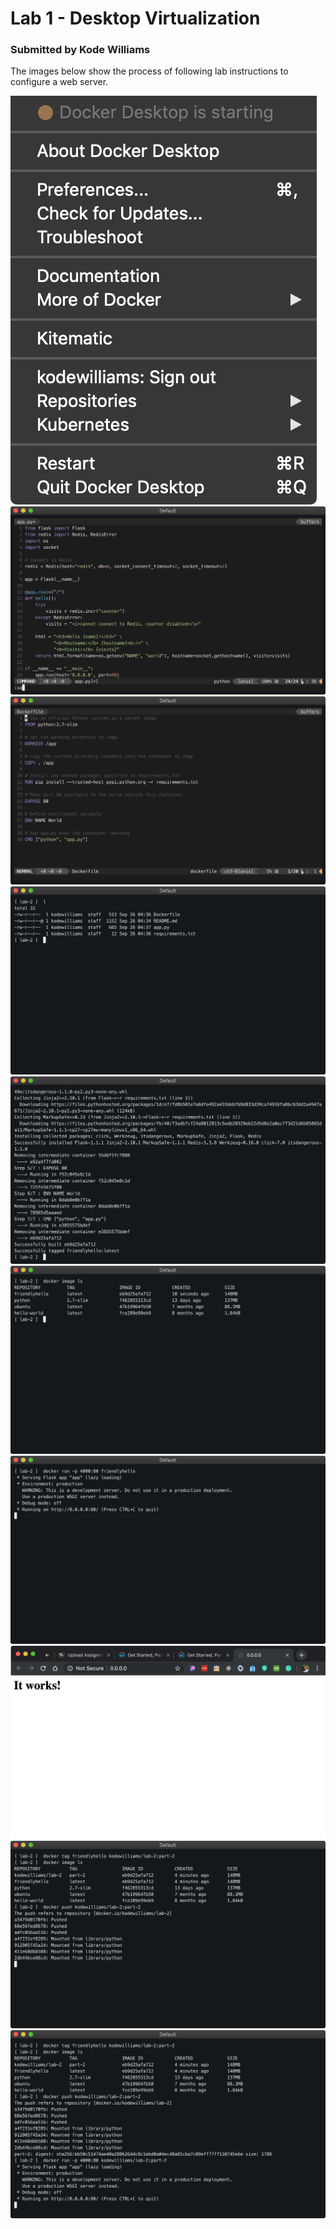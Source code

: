 # Lab 1 - Desktop Virtualization
### Submitted by Kode Williams

The images below show the process of following lab instructions to configure a web server.

<img src='./Screenshot-1.png' title='Step 1' width='' alt='Step 1' />
<img src='./Screenshot-2.png' title='Step 2' width='' alt='Step 2' />
<img src='./Screenshot-3.png' title='Step 3' width='' alt='Step 3' />
<img src='./Screenshot-4.png' title='Step 4' width='' alt='Step 4' />
<img src='./Screenshot-5.png' title='Step 5' width='' alt='Step 5' />
<img src='./Screenshot-6.png' title='Step 6' width='' alt='Step 6' />
<img src='./Screenshot-7.png' title='Step 7' width='' alt='Step 7' />
<img src='./Screenshot-8.png' title='Step 8' width='' alt='Step 8' />
<img src='./Screenshot-9.png' title='Step 9' width='' alt='Step 9' />
<img src='./Screenshot-10.png' title='Step 10' width='' alt='Step 10' />